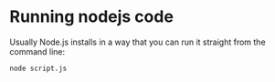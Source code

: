 # Running nodejs code

Usually Node.js installs in a way that you can run it straight from the command line:

```
node script.js
```

